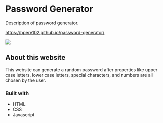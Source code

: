 # Password Generator

Description of password generator.

https://hpere102.github.io/password-generator/

<img src="password-generator/assets/images/password-gen-screenshot.png">

## About this website

This website can generate a random password after properties like upper case letters, lower case letters, special characters, and numbers are all chosen by the user.

### Built with

* HTML
* CSS
* Javascript

